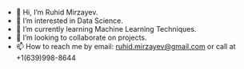 - 👋 Hi, I’m Ruhid Mirzayev.
- 👀 I’m interested in Data Science.
- 🌱 I’m currently learning Machine Learning Techniques.
- 💞️ I’m looking to collaborate on projects.
- 📫 How to reach me by email: ruhid.mirzayev@gmail.com or call at +1(639)998-8644
